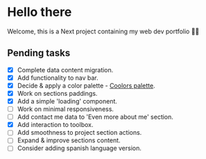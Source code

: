 # Hello there

Welcome, this is a Next project containing my web dev portfolio 👨‍💻

## Pending tasks

- [x] Complete data content migration.
- [x] Add functionality to nav bar.
- [x] Decide & apply a color palette - [Coolors palette](https://coolors.co/palette/e63946-f1faee-a8dadc-457b9d-1d3557).
- [x] Work on sections paddings.
- [x] Add a simple 'loading' component.
- [ ] Work on minimal responsiveness.
- [ ] Add contact me data to 'Even more about me' section.
- [x] Add interaction to toolbox.
- [ ] Add smoothness to project section actions.
- [ ] Expand & improve sections content.
- [ ] Consider adding spanish language version.
